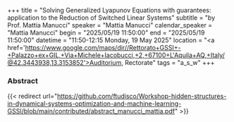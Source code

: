 +++
title = "Solving Generalized Lyapunov Equations with guarantees: application to the Reduction of Switched Linear Systems"
subtitle = "by Prof. Mattia Manucci"
speaker = "Mattia Manucci"
calendar_speaker = "Mattia Manucci"
begin = "2025/05/19  11:50:00"
end = "2025/05/19  11:50:00"
datetime = "11:50-12:15 Monday, 19 May 2025"
location = "<a href='https://www.google.com/maps/dir//Rettorato+GSSI+-+Palazzo+ex+GIL,+Via+Michele+Iacobucci,+2,+67100+L'Aquila+AQ,+Italy/@42.3443938,13.3153852'>Auditorium, Rectorate</a>"
tags = "a_s_w"
+++

### Abstract
{{< redirect url="https://github.com/ftudisco/Workshop-hidden-structures-in-dynamical-systems-optimization-and-machine-learning-GSSI/blob/main/contributed/abstract_manucci_mattia.pdf" >}}
